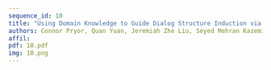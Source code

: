 ```yaml
---
sequence_id: 10
title: "Using Domain Knowledge to Guide Dialog Structure Induction via Neural Probabilistic Soft Logic"
authors: Connor Pryor, Quan Yuan, Jeremiah Zhe Liu, Seyed Mehran Kazemi, Deepak Ramachandran, Tania Bedrax-Weiss, Lise Getoor
affil: 
pdf: 10.pdf
img: 10.png
---
```

